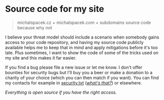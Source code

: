 # Source code for my site
> michalspacek.cz + michalspacek.com + subdomains source code because why not

I believe your threat model should include a scenario when somebody gains access to your code repository, and having my source code publicly available helps me to keep that in mind and apply mitigations before it's too late.
Plus sometimes, I want to show the code of some of the tricks used on my site and this makes it far easier.

If you find a bug please file a new issue or let me know. I don't offer bounties for security bugs but I'll buy you a beer or make a donation to a charity of your choice (which you can then match if you want).
You can find my contacts for example in [security.txt](https://www.michalspacek.cz/.well-known/security.txt) ([*what's that?*](https://www.michalspacek.com/what-is-security.txt-and-why-you-should-have-one)) or elsewhere.

*Everything is open source if you have the right access.*
